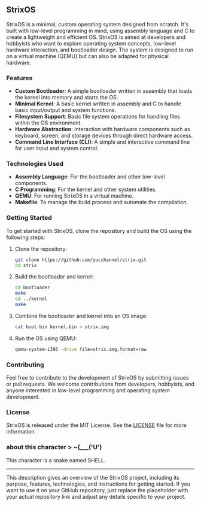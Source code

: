 ## StrixOS

StrixOS is a minimal, custom operating system designed from scratch. It's built with low-level programming in mind, using assembly language and C to create a lightweight and efficient OS. StrixOS is aimed at developers and hobbyists who want to explore operating system concepts, low-level hardware interaction, and bootloader design. The system is designed to run on a virtual machine (QEMU) but can also be adapted for physical hardware.

### Features
- **Custom Bootloader**: A simple bootloader written in assembly that loads the kernel into memory and starts the OS.
- **Minimal Kernel**: A basic kernel written in assembly and C to handle basic input/output and system functions.
- **Filesystem Support**: Basic file system operations for handling files within the OS environment.
- **Hardware Abstraction**: Interaction with hardware components such as keyboard, screen, and storage devices through direct hardware access.
- **Command Line Interface (CLI)**: A simple and interactive command line for user input and system control.

### Technologies Used
- **Assembly Language**: For the bootloader and other low-level components.
- **C Programming**: For the kernel and other system utilities.
- **QEMU**: For running StrixOS in a virtual machine.
- **Makefile**: To manage the build process and automate the compilation.

### Getting Started

To get started with StrixOS, clone the repository and build the OS using the following steps:

1. Clone the repository:
   ```bash
   git clone https://github.com/yucchannel/strix.git
   cd strix
   ```

2. Build the bootloader and kernel:
   ```bash
   cd bootloader
   make
   cd ../kernel
   make
   ```

3. Combine the bootloader and kernel into an OS image:
   ```bash
   cat boot.bin kernel.bin > strix.img
   ```

4. Run the OS using QEMU:
   ```bash
   qemu-system-i386 -drive file=strix.img,format=raw
   ```

### Contributing

Feel free to contribute to the development of StrixOS by submitting issues or pull requests. We welcome contributions from developers, hobbyists, and anyone interested in low-level programming and operating system development.

### License

StrixOS is released under the MIT License. See the [LICENSE](LICENSE) file for more information.

### about this character > ~(___('U')

This character is a snake named SHELL.

---

This description gives an overview of the StrixOS project, including its purpose, features, technologies, and instructions for getting started. If you want to use it on your GitHub repository, just replace the placeholder with your actual repository link and adjust any details specific to your project.

